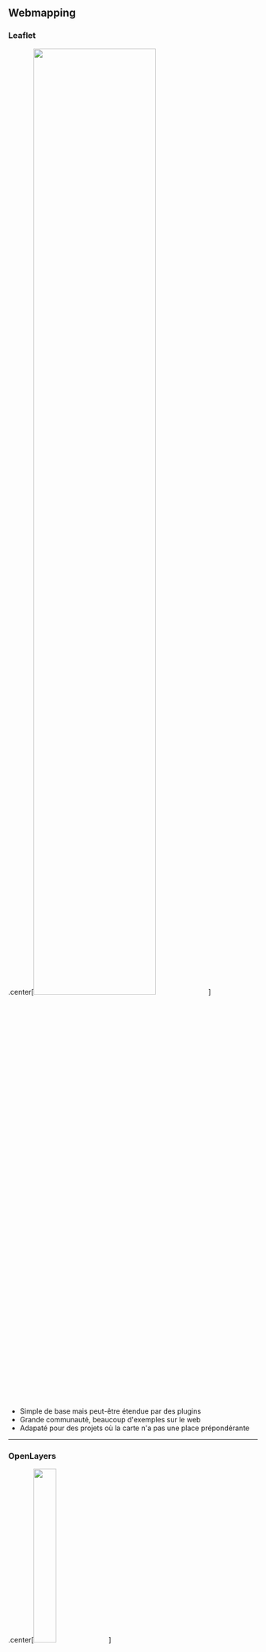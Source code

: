 ## Webmapping

### Leaflet

.center[<img src="img/leaflet.png" width="70%"/>]

* Simple de base mais peut-être étendue par des plugins
* Grande communauté, beaucoup d'exemples sur le web
* Adapaté pour des projets où la carte n'a pas une place prépondérante

---

### OpenLayers

.center[<img src="img/ol.svg" width="30%"/>]

* Beaucoup de fonctionnalités de base + plugins
* Évolue rapidement
* Très présente sur le marché Suisse

---

## OpenLayers: exemples d'utilisation

* GeoAdmin : [map.geo.admin.ch](https://map.geo.admin.ch)
* SuisseMobile : [map.wanderland.ch](https://map.wanderland.ch)
* Luxembourg : [map.geoportail.lu](https://map.geoportail.lu)
* EPFL : [plan.epfl.ch](https://plan.epfl.ch)
* Transports publics en temps réel : [tracker.geops.ch](https://tracker.geops.ch)
* NE Mobilité 2030 : [nemobilite2030.ch](http://www.nemobilite2030.ch)
* Région de Nyon : [map.cartolacote.ch](https://map.cartolacote.ch)

---

## Première carte!

```html
...
  <div id="map"></div>
  <script src="https://cdn.jsdelivr.net/gh/openlayers/openlayers.github.io@master/en/v6.4.3/build/ol.js"></script>
  <script type="text/javascript">
    const map = new ol.Map({
      target: "map", // l'id de l'élément HTML où on veut mettre la carte

      layers: [
        new ol.layer.Tile({
          source: new ol.source.OSM(),
        }),
      ],

      view: new ol.View({
        center: ol.proj.fromLonLat([6.6, 46.6]),
        zoom: 10,
      }),
    });
  </script>
```

*Voir ol-1_carte_basique.html*

---

## Comment ça marche?

1. On charge OpenLayers dans une balise `<script>`. Rien de nouveau par rapport à jQuery. On charge également la CSS d'OpenLayers.
2. On crée, dans l'HTML un `<div>` qui contiendra la carte. On lui donne un `id` qui servira de référence à OpenLayers. Exemple: `<div id="map">`. On peut également définir la hauteur et largeur de la carte en CSS:
   ```css
   #map {
      height: 400px;
      width: 100%;
    }
   ```
3. JavaScript pour créer la carte en utilisant la variable globale `ol`.

### API & exemples

https://openlayers.org/

---

## `new` ?

JavaScript n'a pas de classes, c'est un langage à objets. On peut cependant utiliser le mot-clé `new` sur des fonctions. Les fonctions se comportent comme des constructeurs et créent des instances de la fonction:

```js
function Car() {}

const myCar = new Car();
console.log(myCar instanceof Car); // true
```

## `import` ?

Les exemples d'OpenLayers utilisent [les modules JavaScript](https://developer.mozilla.org/fr/docs/Web/JavaScript/Guide/Modules). Les modules permettent de ne charger qu'une partie d'OpenLayers mais cela sort du périmètre de ce cours.

Bonne nouvelle, OpenLayers s'utilise aussi de façon traditionnelle et il est possible de "traduire" la syntaxe `import` en syntaxe de type `ol.module.classe`.

Prenons cet [exemple]()

---


<table class="custom-table">
  <tr>
    <td>
    <pre><code class="js">// ES6 imports
import 'ol/ol.css';
import Map from 'ol/Map';
import OSM from 'ol/source/OSM';
import TileLayer from 'ol/layer/Tile';
import View from 'ol/View';

const map = new Map({
  layers: [
    new TileLayer({
      source: new OSM(),
    }) ],
  target: 'map',
  view: new View({
    center: [0, 0],
    zoom: 2,
  }),
});</code></pre>
    </td>
    <td><pre><code class="js">// Variable globale ol
const map = new ol.Map({
  layers: [
    new ol.layer.Tile({
      source: new ol.source.OSM(),
    }) ],
  target: 'map',
  view: new ol.View({
    center: [0, 0],
    zoom: 2,
  }),
});</code></pre>
    </td>
  </tr>
</table>

Pour utiliser OpenLayers de manière traditionnelle (avec la variable globale `ol`), on ignore les lignes d'import et on apeller les classes et les méthodes à l'aide d'une notation complète basée sur le chemin des `import`.

---

## OpenLayers: principes

### ol.Map

C'est l'élément de base. La carte contrôle où elle sera placée dans l'HTML grâce à sa propriété `target`, elle contient une `view` et des `layers` [entre autres](https://openlayers.org/en/latest/apidoc/module-ol_Map-Map.html).

### ol.View

Obligatoire: contient le niveau de `zoom` et le `center` [entre autres](https://openlayers.org/en/latest/apidoc/module-ol_View-View.html)


### ol.layer

C'est un module contenant plusieurs types de couches. Dans notre premier exemple, nous n'avons vu qu'un seul layer: `ol.layer.Tile`. Nous discuterons des layers et de leurs sources plus tard.

---

## OpenLayers: toute la documentation dans l'API!

En règle générale, dans des librairies complexes, on attribue pas des valeurs directement aux propriétés (exemple `ol.Map.view.zoom = 10`). On passe par des *getters* et *setters*. Exemples de méthodes de la classe `ol.View`:

#### Get:
* Centre : `getCenter()`
* Zoom : `getZoom()`
* Orientation : `getRotation()`
* Projection : `getProjection().getCode()`

#### Set :
* Centre : `setCenter(center)`
  * avec `center` : tableau de coordonnées (ex. `[2600000, 1200000]`)
* Zoom : `setZoom(zoom)`
  * avec `zoom` : entier (ex. `15`)
* Orientation : `setRotation(rotation)`
  * avec `rotation` : angle en radians (`3.14`)

*Voir ol-2_methodes_vue.html*

---

## Contrôles

Les contrôles sont des éléments permettant de manipuler la carte ou d'afficher une information.

Par défaut, `ol.Map` en charge 3:
* Zoom `ol.control.Zoom`
* Orientation `ol.control.Rotate` (apparaît dès que la carte est tournée)
* Attribution `ol.control.Attribution`

De nombreux autres contrôles existent:
* Barre d’échelle : `ol.control.ScaleLine`
* Carte d'aperçu : `ol.control.OverviewMap`
* Position curseur : `ol.control.MousePosition`
* Plein écran : `ol.control.FullScreen`
* Zoom sur étendue max : `ol.control.ZoomToExtent`
* Curseur de zoom : `ol.control.ZoomSlider`


Il est même possible de créer ses propres contrôles!

*Voir ol-3_controles.html*

---

## Couches

Le nombre possible de types de couches sont nombreux mais peuvent être divisés en 2 catégories:

* Raster (par ex: `ol.layer.Tile`, `ol.layer.Image`)
* Vectoriel (par ex: `ol.layer.Vector`, `ol.layer.VectorTile`)

Comme dans QGIS, une couche représente une donnée, la source de la donnée est par conséquent une propriété d'un `ol.layer` et on peut à nouveau les séparer en 2 catégories:

* Raster (par ex: `ol.source.Tile`, `ol.source.Image`)
* Vectoriel (par ex: `ol.source.Vector`, `ol.source.VectorTile`)

---

## Couches tuilées

Quelques exemples de couches tuilées `ol.layer.Tile` et leurs sources:

* OpenStreetMap : `ol.source.OSM`
  * Ne pas utiliser cette source en production! Elle est disponible à des fins de démo.
* Bing : `ol.source.BingMaps`
  * `imagerySet` : *Road*, *Aerial*, *AerialWithLabels*
  * `key` : clé à obtenir sur *bingmapsportal.com*
* Stamen : `ol.source.Stamen`
  * `layer` : *terrain*, *toner*, *toner-lite*, *watercolor*, *terrain-labels*
* etc...

*Voir ol-4_couches_tuiles.html*

---

## WMS (*Web Map Service*)

Il y a deux façons de lire du WMS avec OpenLayers:

#### `ol.layer.Tile` avec `ol.source.TileWMS`
* OpenLayers découpe l'étendue de la vue en une mosaique d'imagettes carrées qu'il va demander au serveur
* Performant sur des WMS raster, les imagettes sont mises en cache
* Plus lent lorsque le serveur doit calculer un rendu complexe

#### `ol.layer.Image` avec `ol.source.ImageWMS`
* Openlayers demande au serveur WMS une image de la taille de la carte
* Pas de cache, à chaque zoom, une nouvelle image est demandée
* Intéressant quand le rendu d'une couche est complexe

Une source WMS demandra toujours:
* une `url` du service WMS
* les `params` standards WMS, c'est-à-dire les paramètres GetMap tels que `LAYERS`, `FORMAT`, etc..
* si le WMS est soumis à des droits d'utilisation, il faut intiquer les `attributions`

*Voir ol-5_couches_wms.html*

---

## Exercices

Exercice *ol-1_fond_plan.html*. Pas de solution donnée mais les exemples contiennent tout ce qui est nécessaire pour faire l'exercice.

.center[<video width="400" autoplay loop>
  <source src="img/cat.mp4" type="video/mp4">
</video>]
